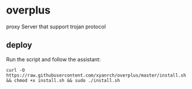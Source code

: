 # overplus
proxy Server that support trojan protocol

## deploy
Run the script and follow the assistant:

``` curl -O https://raw.githubusercontent.com/xyanrch/overplus/master/install.sh && chmod +x install.sh && sudo ./install.sh ```

